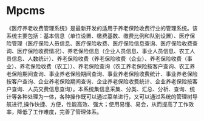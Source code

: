 # Mpcms
 《医疗养老收费管理系统》是最新开发的适用于养老保险收费行业的管理系统。该系统主要包括：基本信息（单位设置、缴费基数、缴费比例和队别设置）、医疗保险管理（医疗保险人员信息、医疗保险收费、医疗保险信息查询、医疗保险收费查询、医疗保险收费情况）、养老保险信息（企业人员信息、事业人员信息、农工人员信息、人数统计）、养老保险收费（养老保险收费（企业）、养老保险收费（事业）、养老保险收费（农工））、养老保险查询（农工养老保险按客户查询、农工养老保险期间查询、事业养老保险期间查询、事业养老保险收费统计、事业养老保险按客户查询、企业养老保险期间查询、企业养老保险收费统计、企业养老保险按客户查询、人员交费信息查询）。本系统集信息采集、分类、汇总、分析、查询、统计等各种处理为一体，各种操作既可以通过菜单进行，又可以通过系统的管理树导航进行,操作快捷、方便，性能高效、强大；使用易懂、易会，从而提高了工作效率，降低了工作难度，完善了管理体系。
